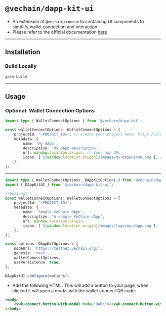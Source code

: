 # `@vechain/dapp-kit-ui`

-   An extension of `@vechain/connex` to containing UI components to simplify wallet connection and interaction
-   Please refer to the official documentation [here](https://docs.vechain.org/developer-resources/sdks-and-providers/dapp-kit/vanilla/installation)

---

## Installation

### Build Locally

```bash
yarn build
```

---

## Usage

### Optional: Wallet Connection Options

```typescript
import type { WalletConnectOptions } from '@vechain/dapp-kit';

const walletConnectOptions: WalletConnectOptions = {
    projectId: '<PROJECT_ID>', // Create your project here: https://cloud.walletconnect.com/sign-up
    metadata: {
        name: 'My dApp',
        description: 'My dApp description',
        url: window.location.origin, // Your app URL
        icons: [`${window.location.origin}/images/my-dapp-icon.png`], // Your app Icon
    },
};
```

---

```typescript
import type { WalletConnectOptions, DAppKitOptions } from '@vechain/dapp-kit';
import { DAppKitUI } from '@vechain/dapp-kit-ui';

//Optional
const walletConnectOptions: WalletConnectOptions = {
    projectId: '<PROJECT_ID>',
    metadata: {
        name: 'Sample VeChain dApp',
        description: 'A sample VeChain dApp',
        url: window.location.origin,
        icons: [`${window.location.origin}/images/logo/my-dapp.png`],
    },
};

const options: DAppKitOptions = {
    nodeUrl: 'https://testnet.vechain.org/',
    genesis: 'test',
    walletConnectOptions,
    usePersistence: true,
};

DAppKitUI.configure(options);
```

-   Add the following HTML. This will add a button to your page, when clicked it will open a modal with the wallet
    connect QR code:

```html
<body>
    <vwk-connect-button-with-modal mode="DARK"></vwk-connect-button-with-modal>
</body>
```
